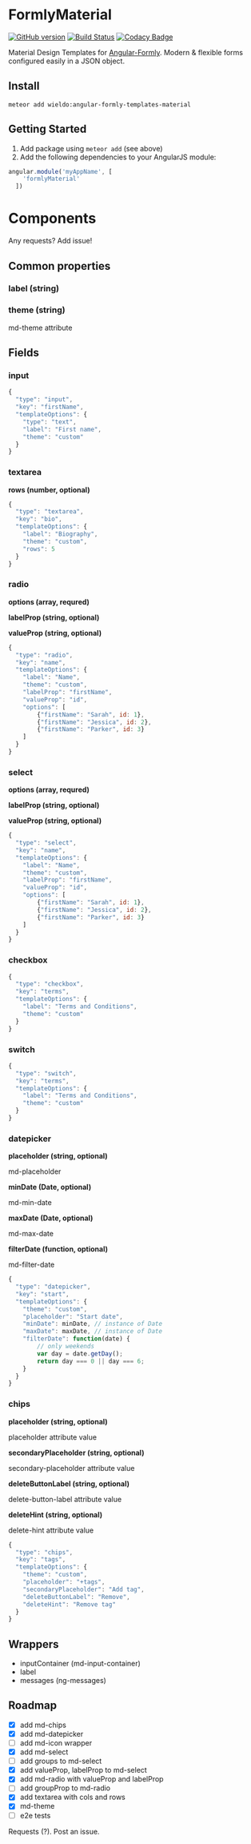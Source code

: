 FormlyMaterial
==========

[![GitHub version](https://badge.fury.io/gh/wieldo%2Fangular-formly-templates-material.svg)](https://badge.fury.io/gh/wieldo%2Fangular-formly-templates-material)
[![Build Status](https://travis-ci.org/wieldo/angular-formly-templates-material.svg)](https://travis-ci.org/wieldo/angular-formly-templates-material)
[![Codacy Badge](https://api.codacy.com/project/badge/grade/a2cd4c7c2d74467281e309a65be49e8f)](https://www.codacy.com/app/mys-sterowiec/angular-formly-templates-material)

Material Design Templates for [Angular-Formly](http://angular-formly.com). Modern & flexible forms configured easily in a JSON object.

## Install

```
meteor add wieldo:angular-formly-templates-material
```


## Getting Started

1. Add package using `meteor add` (see above)
2. Add the following dependencies to your AngularJS module:

```javascript
angular.module('myAppName', [
    'formlyMaterial'
  ])
```

# Components

Any requests? Add issue!

## Common properties

### label (string)

### theme (string)

md-theme attribute

## Fields

### input

```javascript
{
  "type": "input",
  "key": "firstName",
  "templateOptions": {
    "type": "text",
    "label": "First name",
    "theme": "custom"
  }
}
```

### textarea

**rows (number, optional)**

```javascript
{
  "type": "textarea",
  "key": "bio",
  "templateOptions": {
    "label": "Biography",
    "theme": "custom",
    "rows": 5
  }
}
```

### radio

**options (array, requred)**

**labelProp (string, optional)**

**valueProp (string, optional)**

```javascript
{
  "type": "radio",
  "key": "name",
  "templateOptions": {
    "label": "Name",
    "theme": "custom",
    "labelProp": "firstName",
    "valueProp": "id",
    "options": [
        {"firstName": "Sarah", id: 1},
        {"firstName": "Jessica", id: 2},
        {"firstName": "Parker", id: 3}
    ]
  }
}
```

### select

**options (array, requred)**

**labelProp (string, optional)**

**valueProp (string, optional)**

```javascript
{
  "type": "select",
  "key": "name",
  "templateOptions": {
    "label": "Name",
    "theme": "custom",
    "labelProp": "firstName",
    "valueProp": "id",
    "options": [
        {"firstName": "Sarah", id: 1},
        {"firstName": "Jessica", id: 2},
        {"firstName": "Parker", id: 3}
    ]
  }
}
```

### checkbox

```javascript
{
  "type": "checkbox",
  "key": "terms",
  "templateOptions": {
    "label": "Terms and Conditions",
    "theme": "custom"
  }
}
```

### switch

```javascript
{
  "type": "switch",
  "key": "terms",
  "templateOptions": {
    "label": "Terms and Conditions",
    "theme": "custom"
  }
}
```

### datepicker

**placeholder (string, optional)**

md-placeholder

**minDate (Date, optional)**

md-min-date

**maxDate (Date, optional)**

md-max-date

**filterDate (function, optional)**

md-filter-date

```javascript
{
  "type": "datepicker",
  "key": "start",
  "templateOptions": {
    "theme": "custom",
    "placeholder": "Start date",
    "minDate": minDate, // instance of Date
    "maxDate": maxDate, // instance of Date
    "filterDate": function(date) {
        // only weekends
        var day = date.getDay();
        return day === 0 || day === 6;
    }
  }
}
```

### chips

**placeholder (string, optional)**

placeholder attribute value

**secondaryPlaceholder (string, optional)**

secondary-placeholder attribute value

**deleteButtonLabel (string, optional)**

delete-button-label attribute value

**deleteHint (string, optional)**

delete-hint attribute value

```javascript
{
  "type": "chips",
  "key": "tags",
  "templateOptions": {
    "theme": "custom",
    "placeholder": "+tags",
    "secondaryPlaceholder": "Add tag",
    "deleteButtonLabel": "Remove",
    "deleteHint": "Remove tag"
  }
}
```


## Wrappers

- inputContainer (md-input-container)
- label
- messages (ng-messages)

## Roadmap

- [x] add md-chips
- [x] add md-datepicker
- [ ] add md-icon wrapper
- [x] add md-select
- [ ] add groups to md-select
- [x] add valueProp, labelProp to md-select
- [x] add md-radio with valueProp and labelProp
- [ ] add groupProp to md-radio
- [x] add textarea with cols and rows
- [x] md-theme
- [ ] e2e tests

Requests (?). Post an issue.
